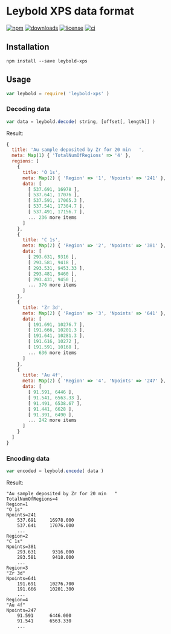 # Leybold XPS data format

[![npm](https://flat.badgen.net/npm/v/leybold-xps)](https://npmjs.com/package/leybold-xps)
[![downloads](https://flat.badgen.net/npm/dm/leybold-xps)](https://npmjs.com/package/leybold-xps)
[![license](https://flat.badgen.net/npm/license/leybold-xps)](https://npmjs.com/package/leybold-xps)
[![ci](https://flat.badgen.net/travis/jhermsmeier/node-leybold-xps/master)](https://travis-ci.org/jhermsmeier/node-leybold-xps)

## Installation

```
npm install --save leybold-xps
```

## Usage

```js
var leybold = require( 'leybold-xps' )
```

### Decoding data

```js
var data = leybold.decode( string, [offset[, length]] )
```

Result:

```js
{
  title: 'Au sample deposited by Zr for 20 min   ',
  meta: Map(1) { 'TotalNumOfRegions' => '4' },
  regions: [
    {
      title: 'O 1s',
      meta: Map(2) { 'Region' => '1', 'Npoints' => '241' },
      data: [
        [ 537.691, 16978 ],
        [ 537.641, 17076 ],
        [ 537.591, 17065.3 ],
        [ 537.541, 17304.7 ],
        [ 537.491, 17156.7 ],
        ... 236 more items
      ]
    },
    {
      title: 'C 1s',
      meta: Map(2) { 'Region' => '2', 'Npoints' => '381' },
      data: [
        [ 293.631, 9316 ],
        [ 293.581, 9418 ],
        [ 293.531, 9453.33 ],
        [ 293.481, 9460 ],
        [ 293.431, 9450 ],
        ... 376 more items
      ]
    },
    {
      title: 'Zr 3d',
      meta: Map(2) { 'Region' => '3', 'Npoints' => '641' },
      data: [
        [ 191.691, 10276.7 ],
        [ 191.666, 10201.3 ],
        [ 191.641, 10281.3 ],
        [ 191.616, 10272 ],
        [ 191.591, 10168 ],
        ... 636 more items
      ]
    },
    {
      title: 'Au 4f',
      meta: Map(2) { 'Region' => '4', 'Npoints' => '247' },
      data: [
        [ 91.591, 6446 ],
        [ 91.541, 6563.33 ],
        [ 91.491, 6538.67 ],
        [ 91.441, 6628 ],
        [ 91.391, 6490 ],
        ... 242 more items
      ]
    }
  ]
}
```

### Encoding data

```js
var encoded = leybold.encode( data )
```

Result:

```
"Au sample deposited by Zr for 20 min   "
TotalNumOfRegions=4
Region=1
"O 1s"
Npoints=241
    537.691     16978.000
    537.641     17076.000
    ...
Region=2
"C 1s"
Npoints=381
    293.631      9316.000
    293.581      9418.000
    ...
Region=3
"Zr 3d"
Npoints=641
    191.691     10276.700
    191.666     10201.300
    ...
Region=4
"Au 4f"
Npoints=247
    91.591      6446.000
    91.541      6563.330
    ...
```
